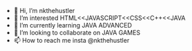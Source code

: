 - 👋 Hi, I’m nkthehustler
- 👀 I’m interested HTML<<JAVASCRIPT<<CSS<<C++<<JAVA
- 🌱 I’m currently learning JAVA ADVANCED
- 💞️ I’m looking to collaborate on JAVA GAMES
- 📫 How to reach me insta @nkthehustler

<!---
nkthehustler/nkthehustler is a ✨ special ✨ repository because its `README.md` (this file) appears on your GitHub profile.
You can click the Preview link to take a look at your changes.
--->
